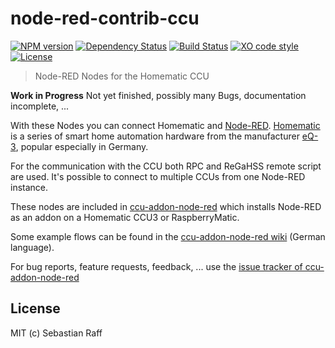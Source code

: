 # node-red-contrib-ccu

[![NPM version](https://badge.fury.io/js/node-red-contrib-ccu.svg)](http://badge.fury.io/js/node-red-contrib-ccu)
[![Dependency Status](https://img.shields.io/gemnasium/hobbyquaker/node-red-contrib-ccu.svg?maxAge=2592000)](https://gemnasium.com/github.com/hobbyquaker/node-red-contrib-ccu)
[![Build Status](https://travis-ci.org/hobbyquaker/node-red-contrib-ccu.svg?branch=master)](https://travis-ci.org/hobbyquaker/node-red-contrib-ccu)
[![XO code style](https://img.shields.io/badge/code_style-XO-5ed9c7.svg)](https://github.com/sindresorhus/xo)
[![License][mit-badge]][mit-url]

> Node-RED Nodes for the Homematic CCU

__Work in Progress__ Not yet finished, possibly many Bugs, documentation incomplete, ...

With these Nodes you can connect Homematic and [Node-RED](https://nodered.org/). 
[Homematic](https://github.com/hobbyquaker/awesome-homematic) is a series of smart home automation hardware from the 
manufacturer [eQ-3](http://www.eq-3.de/), popular especially in Germany.

For the communication with the CCU both RPC and ReGaHSS remote script are used. It's possible to connect to multiple CCUs from one Node-RED instance.

These nodes are included in [ccu-addon-node-red](https://github.com/hobbyquaker/ccu-addon-node-red) which installs 
Node-RED as an addon on a Homematic CCU3 or RaspberryMatic.

Some example flows can be found in the [ccu-addon-node-red wiki](https://github.com/hobbyquaker/ccu-addon-node-red/wiki/Flows) (German language).

For bug reports, feature requests, feedback, ... use the [
issue tracker of ccu-addon-node-red](https://github.com/hobbyquaker/ccu-addon-node-red/issues) 


## License

MIT (c) Sebastian Raff

[mit-badge]: https://img.shields.io/badge/License-MIT-blue.svg?style=flat
[mit-url]: LICENSE
